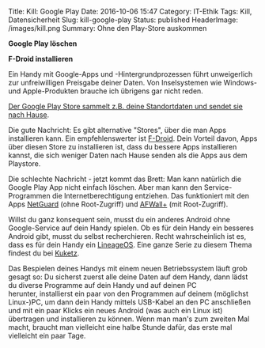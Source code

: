Title: Kill: Google Play
Date: 2016-10-06 15:47
Category: IT-Ethik
Tags: Kill, Datensicherheit
Slug: kill-google-play
Status: published
HeaderImage: /images/kill.png
Summary: Ohne den Play-Store auskommen

**Google Play löschen**

**F-Droid installieren**

<!--more-->

Ein Handy mit Google-Apps und -Hintergrundprozessen führt unweigerlich zur unfreiwilligen Preisgabe deiner Daten. Von Inselsystemen wie Windows- und Apple-Produkten brauche ich übrigens gar nicht reden.

[Der Google Play Store sammelt z.B. deine Standortdaten und sendet sie nach Hause](http://www.theregister.co.uk/2016/09/12/turn_off_location_services_go_ahead_says_google_well_still_track_you/).

Die gute Nachricht: Es gibt alternative "Stores", über die man Apps
installieren kann. Ein empfehlenswerter ist
[F-Droid](http://xcosx.de/f-droid/). Dein Vorteil davon, Apps über
diesen Store zu installieren ist, dass du bessere Apps installieren
kannst, die sich weniger Daten nach Hause senden als die Apps aus dem Playstore.

Die schlechte Nachricht - jetzt kommt das Brett: Man kann natürlich die Google Play App nicht einfach löschen. Aber man kann den Service-Programmen die Internetberechtigung entziehen. Das funktioniert mit den Apps [NetGuard](https://f-droid.org/packages/eu.faircode.netguard/) (ohne Root-Zugriff) und [AFWall+](https://f-droid.org/packages/dev.ukanth.ufirewall/) (mit Root-Zugriff).

Willst du ganz konsequent sein, musst du ein anderes Android ohne Google-Service auf dein Handy spielen. Ob es für dein Handy ein
besseres Android gibt, musst du selbst recherchieren. Recht wahrscheinlich ist es, dass es für dein Handy ein [LineageOS](https://wiki.lineageos.org/devices/). Eine ganze Serie zu diesem Thema findest du bei
[Kuketz](https://www.kuketz-blog.de/your-phone-your-data-teil1/).

Das Bespielen deines Handys mit einem neuen Betriebssystem läuft grob gesagt so: Du sicherst zuerst alle deine Daten auf dem Handy, dann lädst du diverse Programme auf dein Handy und auf deinen PC herunter, installierst ein paar von den Programmen auf deinem (möglichst Linux-)PC, um dann dein Handy mittels USB-Kabel an den PC anschließen und mit ein paar Klicks ein neues Android (was auch ein Linux ist) übertragen und installieren zu können. Wenn man man's zum zweiten Mal macht, braucht man vielleicht eine halbe Stunde dafür, das erste mal vielleicht ein paar Tage.
